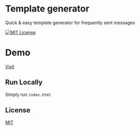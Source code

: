 # Template generator

Quick & easy template generator for frequently sent messages

[![MIT License](https://img.shields.io/badge/License-MIT-green.svg)](https://choosealicense.com/licenses/mit/)

# Demo

[Visit]()

## Run Locally

Simply run `index.html`

## License

[MIT](https://choosealicense.com/licenses/mit/)

